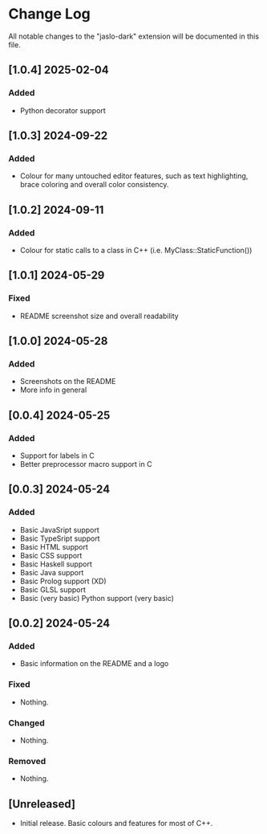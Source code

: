 # Change Log

All notable changes to the "jaslo-dark" extension will be documented in this file.

## [1.0.4] 2025-02-04

### Added

- Python decorator support


## [1.0.3] 2024-09-22

### Added

- Colour for many untouched editor features, such as text highlighting, brace coloring and overall color consistency.

## [1.0.2] 2024-09-11

### Added

- Colour for static calls to a class in C++ (i.e. MyClass::StaticFunction())

## [1.0.1] 2024-05-29

### Fixed

- README screenshot size and overall readability

## [1.0.0] 2024-05-28

### Added

- Screenshots on the README
- More info in general

## [0.0.4] 2024-05-25

### Added

- Support for labels in C
- Better preprocessor macro support in C

## [0.0.3] 2024-05-24

### Added

- Basic JavaSript support
- Basic TypeSript support
- Basic HTML support
- Basic CSS support
- Basic Haskell support
- Basic Java support
- Basic Prolog support (XD)
- Basic GLSL support
- Basic (very basic) Python support (very basic)

## [0.0.2] 2024-05-24

### Added

- Basic information on the README and a logo

### Fixed

- Nothing.

### Changed

- Nothing.

### Removed

- Nothing.

## [Unreleased]

- Initial release. Basic colours and features for most of C++.
